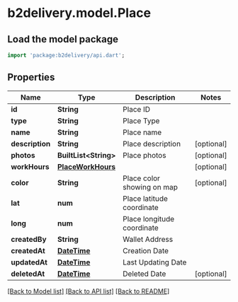 # b2delivery.model.Place

## Load the model package
```dart
import 'package:b2delivery/api.dart';
```

## Properties
Name | Type | Description | Notes
------------ | ------------- | ------------- | -------------
**id** | **String** | Place ID | 
**type** | **String** | Place Type | 
**name** | **String** | Place name | 
**description** | **String** | Place description | [optional] 
**photos** | **BuiltList&lt;String&gt;** | Place photos | [optional] 
**workHours** | [**PlaceWorkHours**](PlaceWorkHours.md) |  | [optional] 
**color** | **String** | Place color showing on map | [optional] 
**lat** | **num** | Place latitude coordinate | 
**long** | **num** | Place longitude coordinate | 
**createdBy** | **String** | Wallet Address | 
**createdAt** | [**DateTime**](DateTime.md) | Creation Date | 
**updatedAt** | [**DateTime**](DateTime.md) | Last Updating Date | 
**deletedAt** | [**DateTime**](DateTime.md) | Deleted Date | [optional] 

[[Back to Model list]](../README.md#documentation-for-models) [[Back to API list]](../README.md#documentation-for-api-endpoints) [[Back to README]](../README.md)


